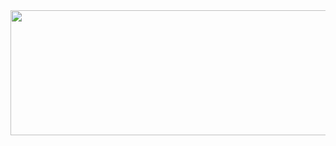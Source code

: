 <!--
**t-flim/t-flim** is a ✨ _special_ ✨ repository because its `README.md` (this file) appears on your GitHub profile.

Here are some ideas to get you started:

- 🔭 I’m currently working on ...
- 🌱 I’m currently learning ...
- 👯 I’m looking to collaborate on ...
- 🤔 I’m looking for help with ...
- 💬 Ask me about ...
- 📫 How to reach me: ...
- 😄 Pronouns: ...
- ⚡ Fun fact: ...
-->

<!-- ![Welcome message](https://media4.giphy.com/media/3ornk57KwDXf81rjWM/giphy.gif) -->

<img src="https://media4.giphy.com/media/3ornk57KwDXf81rjWM/giphy.gif" style="width:100vw; height:200px; aspect-ratio:13/2;" />
